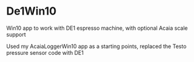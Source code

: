 # De1Win10
Win10 app to work with DE1 espresso machine, with optional Acaia scale support

Used my AcaiaLoggerWin10 app as a starting points, replaced the Testo pressure sensor code with DE1
